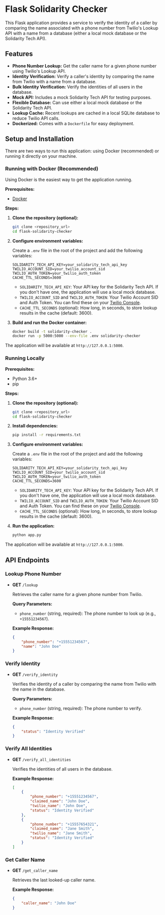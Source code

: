 # Flask Solidarity Checker

This Flask application provides a service to verify the identity of a caller by comparing the name associated with a phone number from Twilio's Lookup API with a name from a database (either a local mock database or the Solidarity Tech API).

## Features

*   **Phone Number Lookup:** Get the caller name for a given phone number using Twilio's Lookup API.
*   **Identity Verification:** Verify a caller's identity by comparing the name from Twilio with a name from a database.
*   **Bulk Identity Verification:** Verify the identities of all users in the database.
*   **Mock API:** Includes a mock Solidarity Tech API for testing purposes.
*   **Flexible Database:** Can use either a local mock database or the Solidarity Tech API.
*   **Lookup Cache:** Recent lookups are cached in a local SQLite database to reduce Twilio API calls.
*   **Dockerized:** Comes with a `Dockerfile` for easy deployment.

## Setup and Installation

There are two ways to run this application: using Docker (recommended) or running it directly on your machine.

### Running with Docker (Recommended)

Using Docker is the easiest way to get the application running.

**Prerequisites:**

*   [Docker](https://docs.docker.com/get-docker/)

**Steps:**

1.  **Clone the repository (optional):**
    ```bash
    git clone <repository_url>
    cd flask-solidarity-checker
    ```

2.  **Configure environment variables:**

    Create a `.env` file in the root of the project and add the following variables:

    ```
    SOLIDARITY_TECH_API_KEY=your_solidarity_tech_api_key
    TWILIO_ACCOUNT_SID=your_twilio_account_sid
    TWILIO_AUTH_TOKEN=your_twilio_auth_token
    CACHE_TTL_SECONDS=3600
    ```

    *   `SOLIDARITY_TECH_API_KEY`: Your API key for the Solidarity Tech API. If you don't have one, the application will use a local mock database.
    *   `TWILIO_ACCOUNT_SID` and `TWILIO_AUTH_TOKEN`: Your Twilio Account SID and Auth Token. You can find these on your [Twilio Console](https://www.twilio.com/console).
    *   `CACHE_TTL_SECONDS` (optional): How long, in seconds, to store lookup results in the cache (default: 3600).

3.  **Build and run the Docker container:**

    ```bash
    docker build -t solidarity-checker .
    docker run -p 5000:5000 --env-file .env solidarity-checker
    ```

The application will be available at `http://127.0.0.1:5000`.

### Running Locally

**Prerequisites:**

*   Python 3.6+
*   pip

**Steps:**

1.  **Clone the repository (optional):**
    ```bash
    git clone <repository_url>
    cd flask-solidarity-checker
    ```

2.  **Install dependencies:**
    ```bash
    pip install -r requirements.txt
    ```

3.  **Configure environment variables:**

    Create a `.env` file in the root of the project and add the following variables:

    ```
    SOLIDARITY_TECH_API_KEY=your_solidarity_tech_api_key
    TWILIO_ACCOUNT_SID=your_twilio_account_sid
    TWILIO_AUTH_TOKEN=your_twilio_auth_token
    CACHE_TTL_SECONDS=3600
    ```

    *   `SOLIDARITY_TECH_API_KEY`: Your API key for the Solidarity Tech API. If you don't have one, the application will use a local mock database.
    *   `TWILIO_ACCOUNT_SID` and `TWILIO_AUTH_TOKEN`: Your Twilio Account SID and Auth Token. You can find these on your [Twilio Console](https://www.twilio.com/console).
    *   `CACHE_TTL_SECONDS` (optional): How long, in seconds, to store lookup results in the cache (default: 3600).

4.  **Run the application:**

    ```bash
    python app.py
    ```

The application will be available at `http://127.0.0.1:5000`.

## API Endpoints

### Lookup Phone Number

*   **GET** `/lookup`

    Retrieves the caller name for a given phone number from Twilio.

    **Query Parameters:**

    *   `phone_number` (string, required): The phone number to look up (e.g., `+15551234567`).

    **Example Response:**

    ```json
    {
        "phone_number": "+15551234567",
        "name": "John Doe"
    }
    ```

### Verify Identity

*   **GET** `/verify_identity`

    Verifies the identity of a caller by comparing the name from Twilio with the name in the database.

    **Query Parameters:**

    *   `phone_number` (string, required): The phone number to verify.

    **Example Response:**

    ```json
    {
        "status": "Identity Verified"
    }
    ```

### Verify All Identities

*   **GET** `/verify_all_identities`

    Verifies the identities of all users in the database.

    **Example Response:**

    ```json
    [
        {
            "phone_number": "+15551234567",
            "claimed_name": "John Doe",
            "twilio_name": "John Doe",
            "status": "Identity Verified"
        },
        {
            "phone_number": "+15557654321",
            "claimed_name": "Jane Smith",
            "twilio_name": "Jane Smith",
            "status": "Identity Verified"
        }
    ]
    ```

### Get Caller Name

*   **GET** `/get_caller_name`

    Retrieves the last looked-up caller name.

    **Example Response:**

    ```json
    {
        "caller_name": "John Doe"
    }
    ```
